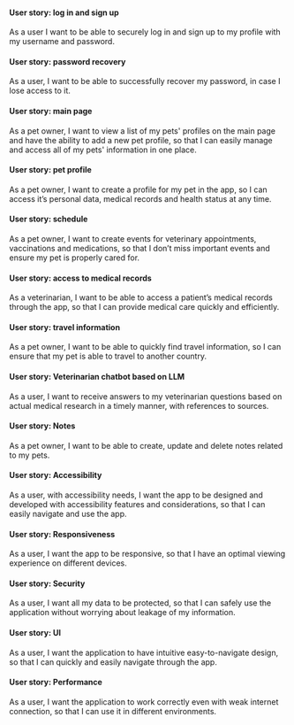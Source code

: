 #### User story: log in and sign up
As a user I want to be able to securely log in and sign up to my profile with my username and password.

#### User story: password recovery
As a user, I want to be able to successfully recover my password, in case I lose access to it.

#### User story: main page
As a pet owner, I want to view a list of my pets' profiles on the main page 
and have the ability to add a new pet profile, 
so that I can easily manage and access all of my pets' information in one place.

#### User story: pet profile 
As a pet owner, I want to create a profile for my pet in the app, so I can access it’s personal data, 
medical records and health status at any time.

#### User story: schedule 
As a pet owner, I want to create events for veterinary appointments, vaccinations and medications, 
so that I don’t miss important events and ensure my pet is properly cared for.

#### User story: access to medical records 
As a veterinarian, I want to be able to access a patient’s medical records through the app,
so that I can provide medical care quickly and efficiently.

#### User story: travel information 
As a pet owner, I want to be able to quickly find travel information, 
so I can ensure that my pet is able to travel to another country.

#### User story: Veterinarian chatbot based on LLM
As a user, I want to receive answers to my veterinarian questions based on actual medical research in a timely manner, 
with references to sources.

#### User story: Notes
As a pet owner, I want to be able to create, update and delete notes related to my pets. 

#### User story: Accessibility
As a user, with accessibility needs, I want the app to be designed and developed with accessibility features 
and considerations, so that I can easily navigate and use the app.

#### User story: Responsiveness
As a user, I want the app to be responsive, so that I have an optimal viewing experience on different devices.

#### User story: Security
As a user, I want all my data to be protected, so that I can safely use the application without worrying about leakage of my information.

#### User story: UI
As a user, I want the application to have intuitive easy-to-navigate design, so that I can quickly and easily navigate through the app.

#### User story: Performance
As a user, I want the application to work correctly even with weak internet connection, 
so that I can use it in different environments.

